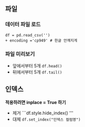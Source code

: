 ## 파일
### 데이터 파일 로드
```
df = pd.read_csv('') 
+ encoding ='cp949' # 한글 안깨지게
```
### 파일 미리보기
- 앞에서부터 5개
``` df.head() ```
- 뒤에서부터 5개
``` df.tail() ```

## 인덱스 
__적용하려면 inplace = True 하기__
- 제거 ```df.style.hide_index() '''
- 대체 ```df.set_index("인덱스 컬럼명") ```

